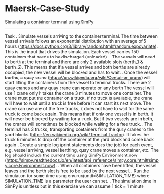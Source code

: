 # Maersk-Case-Study
Simulating a container terminal using SimPy
************************************************************************************************
Task
. Simulate vessels arriving to the container terminal. The time between vessel arrivals follows an
exponential distribution with an average of 5 hours
(https://docs.python.org/3/library/random.html#random.expovariate). This is the input that drives the
simulation.
Each vessel carries 150 containers that needs to be discharged (unloaded).
. The vessels will need to berth at the terminal and there are only 2 available slots (berth_1 & berth_2).
This means that if a vessel arrives and both berths are already occupied, the new vessel will be
blocked and has to wait.
. Once the vessel berths, a quay crane (https://en.wikipedia.org/wiki/Container_crane) will start lifting
the containers from the vessel to terminal trucks.
There are 2 quay cranes and any quay crane can operate on any berth
The vessel will use 1 crane only
It takes the crane 3 minutes to move one container.
The crane must put the container on a truck. If no truck is available, the crane will have to wait
until a truck is free before it can start its next move.
The crane can use any of the free trucks, it does not have to wait for the same truck to
come back again. This means that if only one vessel is in berth, it will never be blocked by
waiting for a truck. But if two vessels are in beth, the cranes will sometimes be blocked while
waiting for a free truck.
. The terminal has 3 trucks, transporting containers from the quay cranes to the yard blocks
(https://en.wikipedia.org/wiki/Terminal_tractor).
It takes the truck 6 minutes to drop off the container at the yard block and come back again
. Create a simple log (print statements does the job) for each event, e.g. vessel arriving, vessel
berthing, quay crane moves a container, etc. The log should include the current time using SimPy
Environment.now
(https://simpy.readthedocs.io/en/latest/api_reference/simpy.core.html#simpy.core.Environment.now).
. When all containers have been lifted, the vessel leaves and the berth slot is free to be used by the
next vessel.
. Run the simulation for some time using env.run(until=SIMULATION_TIME) where SIMULATION_TIME
is a parameter the user can set.
. The simulation time in SimPy is unitless but in this exercise we can assume 1 tick = 1 minute
